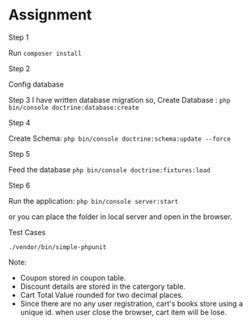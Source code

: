 Assignment
==============


Step 1

Run `composer install`

Step 2

Config database

Step 3
I have written database migration so, 
Create Database : `php bin/console doctrine:database:create`

Step 4

Create Schema: `php bin/console doctrine:schema:update --force`

Step 5

Feed the database `php bin/console doctrine:fixtures:load`

Step 6

Run the application: `php bin/console server:start`

or you can place the folder in local server and open in the browser.

Test Cases

`./vendor/bin/simple-phpunit`


Note:
* Coupon stored in coupon table.
* Discount details are stored in the catergory table.
* Cart Total Value rounded for two decimal places.
* Since there are no any user registration, cart's books store using a unique id. 
when user close the browser, cart item will         be lose.

